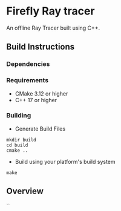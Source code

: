# Firefly Ray tracer
An offline Ray Tracer built using C++.

## Build Instructions
### Dependencies

### Requirements
- CMake 3.12 or higher
- C++ 17 or higher

### Building
- Generate Build Files
```
mkdir build
cd build
cmake .. 
```

- Build using your platform's build system
```
make
```

## Overview
``
